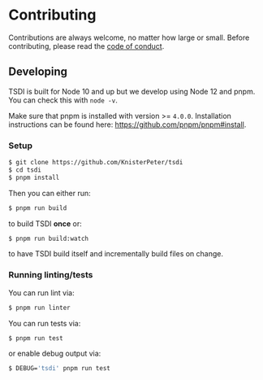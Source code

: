 # Contributing

Contributions are always welcome, no matter how large or small. Before
contributing, please read the
[code of conduct](https://github.com/babel/babel/blob/master/CODE_OF_CONDUCT.md).

## Developing

TSDI is built for Node 10 and up but we develop using Node 12 and pnpm. You can check this with `node -v`.

Make sure that pnpm is installed with version >= `4.0.0`.
Installation instructions can be found here: https://github.com/pnpm/pnpm#install.

### Setup

```sh
$ git clone https://github.com/KnisterPeter/tsdi
$ cd tsdi
$ pnpm install
```

Then you can either run:

```sh
$ pnpm run build
```

to build TSDI **once** or:

```sh
$ pnpm run build:watch
```

to have TSDI build itself and incrementally build files on change.

### Running linting/tests

You can run lint via:

```sh
$ pnpm run linter
```

You can run tests via:

```sh
$ pnpm run test
```

or enable debug output via:

```sh
$ DEBUG='tsdi' pnpm run test
```
